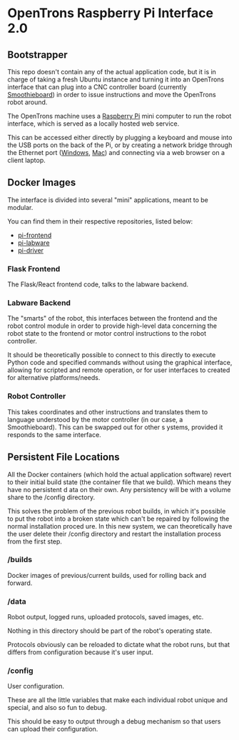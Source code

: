 # OpenTrons Raspberry Pi Interface 2.0
## Bootstrapper

This repo doesn't contain any of the actual application code, but it is in charge of taking a fresh Ubuntu instance and turning it into an OpenTrons interface that can plug into a CNC controller board (currently [Smoothieboard](http://smoothieware.org/smoothieboard)) in order to issue instructions and move the OpenTrons robot around.

The OpenTrons machine uses a [Raspberry Pi](https://www.raspberrypi.org/) mini computer to run the robot interface, which is served as a locally hosted web service.

This can be accessed either directly by plugging a keyboard and mouse into the USB ports on the back of the Pi, or by creating a network bridge through the Ethernet port ([Windows](https://github.com/Opentrons/otone_docs/blob/master/Setup_Windows.md#configure-network-settings), [Mac](https://github.com/Opentrons/otone_docs/blob/master/Setup_Mac.md#1-enter-system-preferences)) and connecting via a web browser on a client laptop.

## Docker Images

The interface is divided into several "mini" applications, meant to be modular.

You can find them in their respective repositories, listed below:

- [pi-frontend](https://github.com/Opentrons/pi-frontend)
- [pi-labware](https://github.com/Opentrons/pi-labware)
- [pi-driver](https://github.com/Opentrons/pi-driver)

### Flask Frontend

The Flask/React frontend code, talks to the labware backend.

### Labware Backend

The "smarts" of the robot, this interfaces between the frontend and the robot control module in order to provide high-level data concerning the robot state to the frontend or motor
control instructions to the robot controller.

It should be theoretically possible to connect to this directly to execute Python code and specified commands without using the graphical interface, allowing for scripted and remote
 operation, or for user interfaces to created for alternative platforms/needs.

### Robot Controller

This takes coordinates and other instructions and translates them to language understood by the motor controller (in our case, a Smoothieboard).  This can be swapped out for other s
ystems, provided it responds to the same interface.

## Persistent File Locations

All the Docker containers (which hold the actual application software) revert to their initial build state (the container file that we build).  Which means they have no persistent d
ata on their own.  Any persistency will be with a volume share to the /config directory.

This solves the problem of the previous robot builds, in which it's possible to put the robot into a broken state which can't be repaired by following the normal installation proced
ure.  In this new system, we can theoretically have the user delete their /config directory and restart the installation process from the first step.

### /builds

Docker images of previous/current builds, used for rolling back and forward.

### /data

Robot output, logged runs, uploaded protocols, saved images, etc.

Nothing in this directory should be part of the robot's operating state.

Protocols obviously can be reloaded to dictate what the robot runs, but that differs from configuration because it's user input.

### /config

User configuration.

These are all the little variables that make each individual robot unique and special, and also so fun to debug.

This should be easy to output through a debug mechanism so that users can upload their configuration.